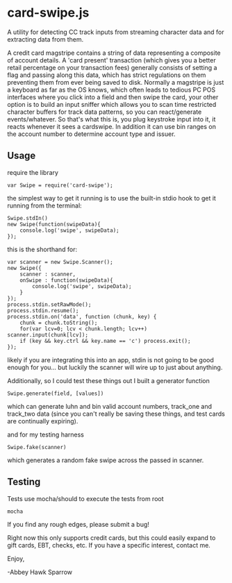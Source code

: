 card-swipe.js
==============
A utility for detecting CC track inputs from streaming character data and for extracting data from them.

A credit card magstripe contains a string of data representing a composite of account details. A 'card present' transaction (which gives you a better retail percentage on your transaction fees) generally consists of setting a flag and passing along this data, which has strict regulations on them preventing them from ever being saved to disk. Normally a magstripe is just a keyboard as far as the OS knows, which often leads to tedious PC POS interfaces where you click into a field and then swipe the card, your other option is to build an input sniffer which allows you to scan time restricted character buffers for track data patterns, so you can react/generate events/whatever. So that's what this is, you plug keystroke input into it, it reacts whenever it sees a cardswipe. In addition it can use bin ranges on the account number to determine account type and issuer.

Usage
-----

require the library
    
    var Swipe = require('card-swipe');
    
the simplest way to get it running is to use the built-in stdio hook to get it running from the terminal:

    Swipe.stdIn()
    new Swipe(function(swipeData){
        console.log('swipe', swipeData);
    });
    

this is the shorthand for:

    var scanner = new Swipe.Scanner();
    new Swipe({
        scanner : scanner,
        onSwipe : function(swipeData){
            console.log('swipe', swipeData);
        }
    });
    process.stdin.setRawMode();
    process.stdin.resume();
    process.stdin.on('data', function (chunk, key) {
        chunk = chunk.toString();
        for(var lcv=0; lcv < chunk.length; lcv++) scanner.input(chunk[lcv]);
        if (key && key.ctrl && key.name == 'c') process.exit();
    });
    
likely if you are integrating this into an app, stdin is not going to be good enough for you... but luckily the scanner will wire up to just about anything.

Additionally, so I could test these things out I built a generator function

    Swipe.generate(field, [values])
    
which can generate luhn and bin valid account numbers, track_one and track_two data (since you can't really be saving these things, and test cards are continually expiring).

and for my testing harness

    Swipe.fake(scanner)
    
which generates a random fake swipe across the passed in scanner.

Testing
-------
Tests use mocha/should to execute the tests from root

    mocha

If you find any rough edges, please submit a bug!

Right now this only supports credit cards, but this could easily expand to gift cards, EBT, checks, etc. If you have a specific interest, contact me.

Enjoy,

-Abbey Hawk Sparrow
